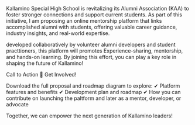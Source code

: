 
Kallamino Special High School is revitalizing its Alumni Association (KAA) to foster stronger connections and support current students. As part of this initiative, I am proposing  an online mentorship platform that links accomplished alumni with students, offering valuable career guidance, industry insights, and real-world expertise.

developed collaboratively by volunteer alumni developers and student practtioners, this platform will promotes Experience-sharing, mentorship, and hands-on learning. By joining this effort, you can play a key role in shaping the future of Kallamino!

Call to Action
📢 Get Involved!

Download the full proposal and roadmap diagram to explore:
✔ Platform features and benefits
✔ Development plan and roadmap
✔ How you can contribute on launching the paltform  and later as a mentor, developer, or advocate

Together, we can empower the next generation of Kallamino leaders!

